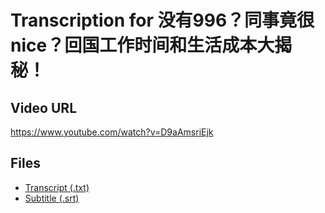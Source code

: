 # Transcription for 没有996？同事竟很nice？回国工作时间和生活成本大揭秘！
## Video URL
https://www.youtube.com/watch?v=D9aAmsriEjk
 
## Files
- [Transcript (.txt)](./transcript.txt)
- [Subtitle (.srt)](./transcript.srt)
